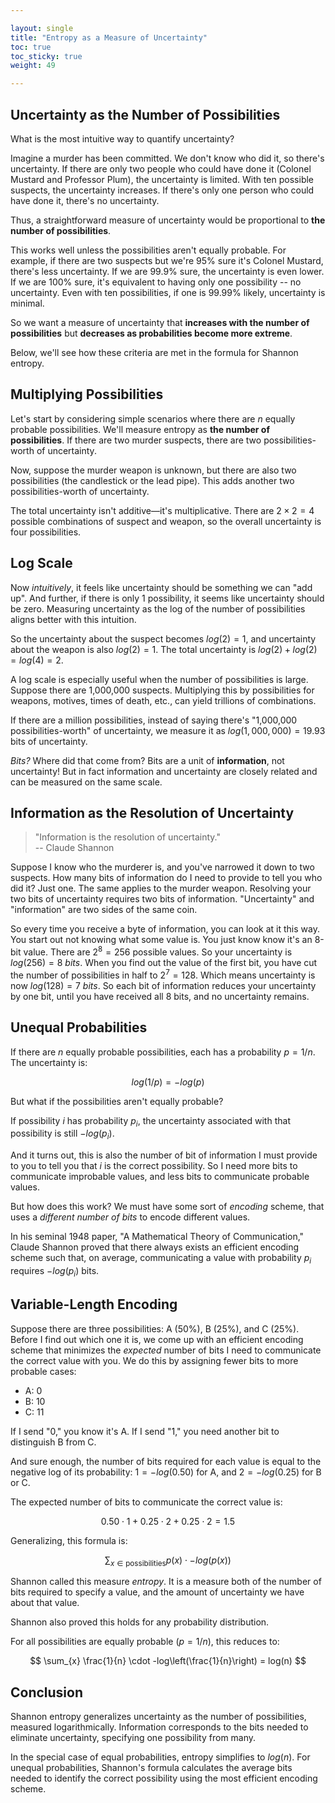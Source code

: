 ```yaml
---

layout: single  
title: "Entropy as a Measure of Uncertainty"  
toc: true  
toc_sticky: true  
weight: 49  

---
```


## Uncertainty as the Number of Possibilities

What is the most intuitive way to quantify uncertainty?  

Imagine a murder has been committed. We don't know who did it, so there's uncertainty. If there are only two people who could have done it (Colonel Mustard and Professor Plum), the uncertainty is limited. With ten possible suspects, the uncertainty increases. If there's only one person who could have done it, there's no uncertainty.  

Thus, a straightforward measure of uncertainty would be proportional to **the number of possibilities**.  

This works well unless the possibilities aren't equally probable. For example, if there are two suspects but we're 95% sure it's Colonel Mustard, there's less uncertainty. If we are 99.9% sure, the uncertainty is even lower. If we are 100% sure, it's equivalent to having only one possibility -- no uncertainty. Even with ten possibilities, if one is 99.99% likely, uncertainty is minimal.  

So we want a measure of uncertainty that **increases with the number of possibilities** but **decreases as probabilities become more extreme**. 

Below, we'll see how these criteria are met in the formula for Shannon entropy.  

## Multiplying Possibilities

Let's start by considering simple scenarios where there are $n$ equally probable possibilities. We'll measure entropy as **the number of possibilities**. If there are two murder suspects, there are two possibilities-worth of uncertainty. 

Now, suppose the murder weapon is unknown, but there are also two possibilities (the candlestick or the lead pipe). This adds another two possibilities-worth of uncertainty.  

The total uncertainty isn't additive—it's multiplicative. There are $2 \times 2 = 4$ possible combinations of suspect and weapon, so the overall uncertainty is four possibilities.  

## Log Scale

Now *intuitively*, it feels like uncertainty should be something we can "add up". And further, if there is only 1 possibility, it seems like uncertainty should be zero. Measuring uncertainty as the log of the number of possibilities aligns better with this intuition. 

So the uncertainty about the suspect becomes $log(2) = 1$, and uncertainty about the weapon is also $log(2) = 1$. The total uncertainty is $log(2) + log(2) = log(4) = 2$.

A log scale is especially useful when the number of possibilities is large. Suppose there are 1,000,000 suspects. Multiplying this by possibilities for weapons, motives, times of death, etc., can yield trillions of combinations.  

If there are a million possibilities, instead of saying there's "1,000,000 possibilities-worth" of uncertainty, we measure it as $log(1,000,000) = 19.93$ bits of uncertainty.  

*Bits?* Where did that come from? Bits are a unit of **information**, not uncertainty! But in fact information and uncertainty are closely related and can be measured on the same scale.

## Information as the Resolution of Uncertainty

> "Information is the resolution of uncertainty."  
> -- Claude Shannon  

Suppose I know who the murderer is, and you've narrowed it down to two suspects. How many bits of information do I need to provide to tell you who did it? Just one. The same applies to the murder weapon. Resolving your two bits of uncertainty requires two bits of information.  "Uncertainty" and "information" are two sides of the same coin. 

So every time you receive a byte of information, you can look at it this way. You start out not knowing what some value is. You just know know it's an 8-bit value. There are $2^8 = 256$ possible values. So your uncertainty is $log(256) = 8~bits$. When you find out the value of the first bit, you have cut the number of possibilities in half to $2^7 = 128$. Which means uncertainty is now $log(128) = 7~bits$. So each bit of information reduces your uncertainty by one bit, until you have received all $8$ bits, and no uncertainty remains.


## Unequal Probabilities

If there are $n$ equally probable possibilities, each has a probability $p = 1/n$. The uncertainty is:  

$$
log(1/p) = -log(p)
$$

But what if the possibilities aren't equally probable?

If possibility $i$ has probability $p_i$, the uncertainty associated with that possibility is still $-log(p_i)$. 

And it turns out, this is also the number of bit of information I must provide to you to tell you that $i$ is the correct possibility. So I need more bits to communicate improbable values, and less bits to communicate probable values. 

But how does this work? We must have some sort of *encoding* scheme, that uses a *different number of bits* to encode different values.

In his seminal 1948 paper, "A Mathematical Theory of Communication," Claude Shannon proved that there always exists an efficient encoding scheme such that, on average, communicating a value with probability $p_i$ requires $-log(p_i)$ bits.

## Variable-Length Encoding

Suppose there are three possibilities: A (50%), B (25%), and C (25%). Before I find out which one it is, we come up with an efficient encoding scheme that minimizes the *expected* number of bits I need to communicate the correct value with you. We do this by assigning fewer bits to more probable cases:  

- A: 0  
- B: 10  
- C: 11  

If I send "0," you know it's A. If I send "1," you need another bit to distinguish B from C.

And sure enough, the number of bits required for each value is equal to the negative log of its probability: $1 = -log(0.50)$ for A, and $2 = -log(0.25)$ for B or C.

The expected number of bits to communicate the correct value is:  

$$
0.50 \cdot 1 + 0.25 \cdot 2 + 0.25 \cdot 2 = 1.5
$$

Generalizing, this formula is:  

$$
\sum_{x \in \text{possibilities}} p(x) \cdot -log(p(x))
$$

Shannon called this measure *entropy*. It is a measure both of the number of bits required to specify a value, and the amount of uncertainty we have about that value.

Shannon also proved this holds for any probability distribution.  

For all possibilities are equally probable ($p = 1/n$), this reduces to:  

$$
\sum_{x} \frac{1}{n} \cdot -log\left(\frac{1}{n}\right) = log(n)
$$

## Conclusion

Shannon entropy generalizes uncertainty as the number of possibilities, measured logarithmically. Information corresponds to the bits needed to eliminate uncertainty, specifying one possibility from many.  

In the special case of equal probabilities, entropy simplifies to $log(n)$. For unequal probabilities, Shannon's formula calculates the average bits needed to identify the correct possibility using the most efficient encoding scheme.  
